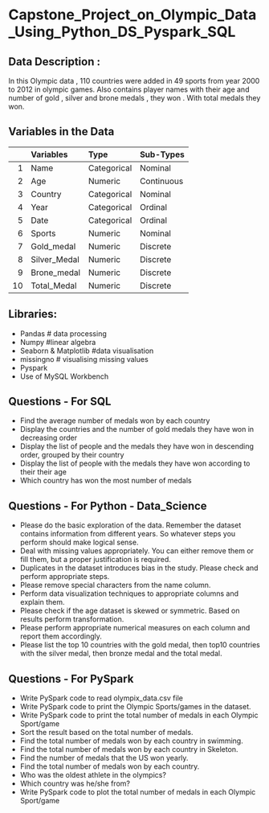 # Capstone_Project_on_Olympic_Data_Using_Python_DS_Pyspark_SQL

## Data Description :
In this Olympic data , 110 countries were added in 49 sports from year  2000 to 2012 in olympic games.
Also contains player names with their age and number of gold , silver and brone medals , they won . With total medals they won.

## Variables in the Data

| |  Variables  | Type    | Sub-Types   | 
|---:|:-------------|:-----------|:------|
| 1 | Name  | Categorical       |Nominal  | 
| 2 | Age   | Numeric  |Continuous  | 
| 3 | Country  | Categorical    |Nominal   |
| 4 | Year  | Categorical    |Ordinal   | 
| 5 | Date  | Categorical   |Ordinal   | 
| 6 | Sports  | Numeric    |Nominal    | 
| 7 | Gold_medal | Numeric    |Discrete    | 
| 8 | Silver_Medal  | Numeric    |Discrete    | 
| 9 | Brone_medal  | Numeric    |Discrete    | 
| 10 | Total_Medal  | Numeric    |Discrete   |      


## Libraries:
* Pandas # data processing
* Numpy #linear algebra  
* Seaborn & Matplotlib #data visualisation
* missingno  #  visualising missing values
* Pyspark
* Use of MySQL Workbench



## Questions - For SQL
-  Find the average number of medals won by each country
- Display the countries and the number of gold medals they have won in decreasing order
- Display the list of people and the medals they have won in descending order, grouped by their country
- Display the list of people with the medals they have won according to their their age
- Which country has won the most number of medals 

## Questions - For Python - Data_Science 
- Please do the basic exploration of the data. Remember the dataset contains information from different years. So whatever steps you perform should make logical sense.
- Deal with missing values appropriately. You can either remove them or fill them, but a proper justification is required.
- Duplicates in the dataset introduces bias in the study. Please check and perform appropriate steps.
- Please remove special characters from the name column.
- Perform data visualization techniques to appropriate columns and explain them.  
- Please check if the age dataset is skewed or symmetric. Based on results perform transformation.
- Please perform appropriate numerical measures on each column and report them accordingly.
- Please list the top 10 countries with the gold medal, then top10 countries with the silver medal, then bronze medal and the total medal.




## Questions - For PySpark
- Write PySpark code to read olympix_data.csv file
- Write PySpark code to print the Olympic Sports/games in the dataset.
- Write PySpark code to print the total number of medals in  each Olympic Sport/game
- Sort the result based on the total number of medals.
- Find the total number of medals won by each country in swimming.
- Find the total number of medals won by each country in Skeleton.
- Find the number of medals that the US won yearly.
- Find the total number of medals won by each country.
- Who was the oldest athlete in the olympics? 
- Which country was he/she from?
- Write PySpark code to plot the total number of medals in  each Olympic Sport/game


                 

